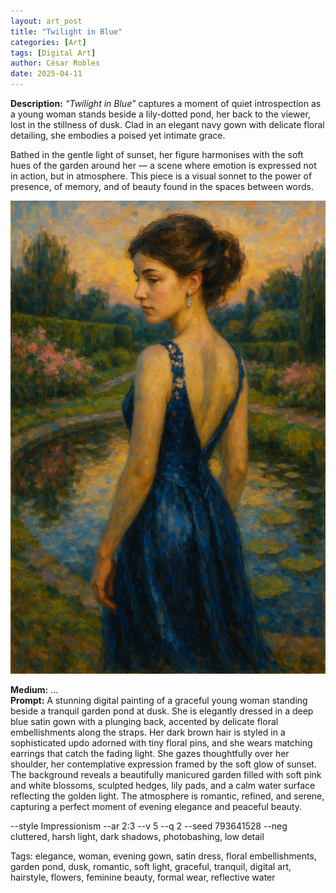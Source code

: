 ```yaml
---
layout: art_post
title: "Twilight in Blue"
categories: [Art]
tags: [Digital Art]
author: César Robles
date: 2025-04-11
---
```

**Description:** *“Twilight in Blue”* captures a moment of quiet introspection as a young woman stands beside a lily-dotted pond, her back to the viewer, lost in the stillness of dusk. Clad in an elegant navy gown with delicate floral detailing, she embodies a poised yet intimate grace.

Bathed in the gentle light of sunset, her figure harmonises with the soft hues of the garden around her — a scene where emotion is expressed not in action, but in atmosphere. This piece is a visual sonnet to the power of presence, of memory, and of beauty found in the spaces between words.

![Twilight in Blue](/imag/digital_art/twilight_in_blue.jpg)

**Medium:** ...\
**Prompt:** A stunning digital painting of a graceful young woman standing beside a tranquil garden pond at dusk. She is elegantly dressed in a deep blue satin gown with a plunging back, accented by delicate floral embellishments along the straps. Her dark brown hair is styled in a sophisticated updo adorned with tiny floral pins, and she wears matching earrings that catch the fading light. She gazes thoughtfully over her shoulder, her contemplative expression framed by the soft glow of sunset. The background reveals a beautifully manicured garden filled with soft pink and white blossoms, sculpted hedges, lily pads, and a calm water surface reflecting the golden light. The atmosphere is romantic, refined, and serene, capturing a perfect moment of evening elegance and peaceful beauty.

--style Impressionism --ar 2:3 --v 5 --q 2 --seed 793641528 --neg cluttered, harsh light, dark shadows, photobashing, low detail

Tags: elegance, woman, evening gown, satin dress, floral embellishments, garden pond, dusk, romantic, soft light, graceful, tranquil, digital art, hairstyle, flowers, feminine beauty, formal wear, reflective water